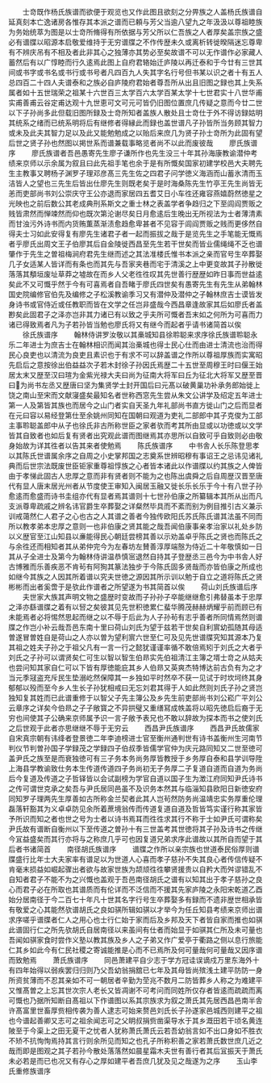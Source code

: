 <!-- { "loadSidebar": true } -->
　　士竒既作杨氏族谱而欲便于观览也又作此图且欲刻之分畀族之人盖杨氏族谱自延真刻本亡逸诸房各惟存其本派之谱而已頼与芳父当逾八望九之年汲汲以尊祖睦族为务始统萃为图是以士竒所脩得有所依据与芳父所以仁吾族之人者厚矣盖宗族之盛必有谱牒以昭源本启敬爱维持于无穷谱牒之不作传歴未久或离析转徙暌隔迷忘尊卑有不辨庆吊有不相及者此非其心之独薄亦其势必至矣故谱不可以无作谱作必家藏人蓄然后有以广惇睦而行久逺焉此图上自府君辂始迁庐陵以再迁泰和于今廿有三世其间或书字或书名或书行或书号者凡四百九人失其字名行号但书某以识之者十有五人总四百二十四人夫谱泰和之族必自庐陵府君始者尊吾所从出且旧图之録也其上失系属者如十五世瑞荣之祖某十六世百三太学百六太学百某太学十七世君实十八世华甫实甫善甫云谷定甫达观十九世恵可文可元可皆仍旧图位置庶几传疑之意而今廿二世以下子孙尚多此但载旧图所録及士竒所知者盖族人散处且士竒仕于外不得访録姑明其统系之绪而已统系明将后有继修者得縁此而録也盖世谱凡子孙皆所当务顾其智力或未及此夫其智力足以及此又能勉勉成之以贻后来庶几为贤子孙士竒所为此固有望后世之贤子孙也然图以掲世系而谱兼载事略览者尚不以此而废彼哉
　　廖氏族谱序
　　廖氏族谱者吾邑愚寄先生廖子谦所作也先生没三十年其孙海康教谕潜仲考绩来京师以示余属为叙且曰此先祖手笔也余于是有所慨矣国家初建学校邑大夫聘先生主教事又聘杨子渊罗子理邓彦髙三先生佐之四君子问学徳义海涵而山蓄氷清而玉洁皆人之望也三先生后皆出仕廖先生则既老矣于是时海桑陈先生竹亭王先生尚皆无恙而吏部尚书刘公崇庆守王公亦退而家居四五耆艾日小车徃还雍容燕嬉蔚然徳星之光映也之前后数公其老成典刑系斯文之重士林之表盖学者争趋归之下至闾阎贾贩之贱皆肃然而惮竦然而仰也既次第沦谢尽矣日月愈逺后生晚出无所视法为士者薄清素而甘浊污外诗书而内货贿薫蒸渐渍愈趋愈卑甚者不见容于闾阎贾贩之贱而更侈然自得夫士习如此安得复有廖先生诸君子者一起而振拔之哉于是览先生之手笔能无慨焉者乎廖氏出周文王子伯廖其后自金陵徙西昌至先生若干世矣而皆业儒绳绳不乏也谱肇作于先生之曽祖梅涧府君先生继而述之其法准楼氏惟书本派之亲而官号生卒葬娶几子女适某人皆详而有条也而其先与吾家夹巷而宅于清溪之上中更变故其子孙散徙落落其頺垣废址草莽之墟故在而乡人父老徃徃叹其先世善行歴歴如昨日事而世益逺矣此不又可慨乎然于今有可喜焉者自吾睹于廖氏四世矣有愚寄先生有先生从弟翰林国史院编修官伯先及编修之子松溪教谕季习又有潜仲及潜仲之子翰林庶吉士谟皆发身诗书或官侍近或任教职而皆在文学之任岂非盛哉今西昌章逢故家其后如廖氏者盖尠矣此固君子之泽亦岂非其力诸已有以致之乎夫所可慨者吾末如之何所为可喜而力诸已得致焉者凡为子若孙皆当勉也廖氏将又有继今而起者乎请书诸简首以俟
　　徐氏族谱序
　　翰林侍讲罗汝敬以其槀城知县徐聆聪来求序徐氏族谱聆聪永乐二年进士为庶吉士在翰林相识而闻其治槀城也得士民心仕而由进士清流也治而得民心良吏也以清流为良吏且素识也于有求不可以辞盖谱之作所以尊祖厚族而实寓昭先启后之意按徐出伯益益次子若木封徐子孙因氏焉歴二十五世至周穆王时曰偃王始居太末又歴至汉曰瑄为金紫光禄大夫曰尚为征南大将军曰丘为征北大将军又歴至晋曰为尚书左丞又歴唐曰坚为集贤学士封开国后曰元髙以破黄巢功补承务郎始徙上饶之南山至宋而文献寖盛矣最知名者世称西窓先生尝从朱文公讲学及绍定五年进士第一人及第皆其族也而居今之山门者实自天圣九年礼部尚书直方徙山门之后而显者在元曰容以易经登第仕至余姚州同知在国朝曰观道为吏礼二部郎中其子克俊为工部主事聆聪盖郎中从子也徐氏非古所称世臣之家者欤而考其所由显或以功徳或以文学皆其自致者也如后复有贤者出究观此谱而图继焉其亦思所以自致可乎自致则必由敬身始故为详其徃者以告其来者使勉焉
　　陈氏族谱序
　　中书舎人长乐陈登思孝以其陈氏世谱属余序之自周之小史掌邦国之志奠系世辨昭穆有事诏王之忌讳见诸礼典而后世宗法既废世臣钜家重尊祖惇族之心者皆本诸此以作谱牒以约其族之人俾皆由于孝悌此固古人忠厚之意而非有贤者则不能为之也陈出虞舜之后自周歴汉晋至唐代有显人唐末居光州者从节度使王审知入闽居玉融又徙长乐长乐于今十有八世子孙愈逺而愈盛而诗书圭组亦代有显者焉其谱则十七世孙伯康之所纂辑本其所从出而凡支派尊卑疏戚之辨名讳官爵生卒葬娶之详粲然毕具而不紊而别为例目推引古义兼示训戒蔼然仁人君子之心也古之人其谱之善者今独传欧阳氏苏氏陈氏谱其法虽不同而所以教孝弟本忠厚之意则一也非伯康之贤其能之哉吾闻伯康事亲孝治家以礼处乡防以义歴官至江山知县以亷能得民心朝廷尝榜其善以示劝盖卓乎陈氏之贤也而陈氏之与余徃还而相知者其从弟仲完今为左春坊左賛善淳厚端慤为侍近二十年敬慎如一日其从子全进士及第今为翰林侍讲温恭慎宻退然自持其子登歴丞三邑今为中书舎人好古博雅而乐善疾恶不肯茍有阿狥其篆法独步于今陈氏固多贤哉而亦皆伯康之所成也如继今其族之人因其所着谱以究夫世徳之源因其所示训以勉于自立之道将陈氏之贤彬彬而出者奚啻于是欤此作谱者之所望遂为书其简首以俟
　　荷山刘氏族谱后序
　　夫世家大族其声明文物之盛歴时变故而子孙孙子卒能继继愈引弗替虽本于忠厚之泽亦繇谱牒之着有以唘之矣彼其见先世积徳累仁蜚华腾茂赫赫炳耀乎前而顾已有未能焉者必将惕然思起而继之以不辱于后此为人子孙茍有志乎善者所同情焉然则谱牒之作岂小补云哉吾邑东南十里曰荷山刘氏为望于兹若干世矣自利賔幼孤随其母适曽遂冒曽姓自是荷山之人亦以曽为望利賔六世至仁可及见先世谱牒究知其源本乃复其祖之姓夫子孙之于祖父凡有一言一行之懿犹谨谨率循不敢倍焉矧于刘氏之大者乎刘氏之子孙可以谓贤矣仁可生以智以智生伯昻实先伯祖清江主簿之壻士竒之从姑夫也尝问知其家自仁可以下皆有厚徳能庇其乡人伯昻又英爽杰特博达前古负有为之才当元季冦盗充斥民生垫溺屹然保障其一乡独如平时然卒不获一见试于时坎坷终其身郁郁以殁而至今乡人生长子孙犹相戒曰无忘刘君其得于人如此然则刘氏子孙之贤岂独知复其姓而已此谱重修于以智父子先主簿公及乡先生前吏部尚书刘公崧广平刘公云章序之详矣今伯昻之子子敞寳之不异拱璧又重缮冩成帙盖将以昭先徳启后裔于无穷也间使其子公确来京师属予识一言子敞予表兄也不敢以辞故为探本而书之使刘氏之后世观于此者亦思继继不辱于无穷云
　　西昌尹氏族谱序
　　西昌尹氏故儒家自宋真宗朝有讳绛者登景徳二年李迪榜进士官至衡州通判世有诗书盖衡州生河南节判仪节判曽孙国子学録茂之学録四子伯叔季皆儒学官仲为庆元路同知又二世至徳可盖尹氏之族至是而衰独徳可有三子务本务尚务厚皆教授于乡务厚自泰和县学训导陞上海县学教谕致仕务本生传道传道四子务尚初无子务厚二子复道自道而自道为务尚后今复道及传道之子哲铎皆以会试副榜为学官自道以国子生为澂江府同知尹氏诗书之传可谓世克承之矣吾与尹氏居同邑虽不及识务本然其与临淄知县欧阳日新徳安府同知罗子理两先生厚善如古所称金兰契者此其人岂茍然防务尚温靖忠实务厚重伦理磊落轩豁其为义卓卓防见余所着蔗境翁传而传道复道自道及哲皆笃实谨行称其家皆予所识而知之者也世之号为士者以诗书焉耳而徃徃求其行不称于士如尹氏可谓称矣尹氏故有谱断自衡州以下至传道之曽孙十有三世盖考其世徳将其子孙及诗书之传继今冝益盛矣而其行亦将与之称庶几乎可也因复道兄弟求序此谱故以其所自而望于其后者书诸简首
　　南径胡氏族谱序
　　谱牒之作所以亲宗族也世道泰民俗厚则谱牒盛行比年士大夫家率有谱足以为世道人心喜而孝子慈孙不失其良心者传信传疑不肯毫末损益如崛起骤出者欲与故家世族为颉颃徃徃攀贤援贵以自矜大而舛谬错乱不自知者君子不能不为之兴慨也盖观于吾邑南径胡氏之谱有以知其出于孝子慈孙之良心而君子必在所取也其谱质而有伦详而不泛信而不援其先家庐陵之永阳宋乾道乙酉始分居南径于今二百七十年凡十世其名字行号生卒葬娶多有録而不遗非歴世相承皆有敬爱之心其能然欤谱胡氏之良如骐所辑如骐以才举今为任丘知县考绩来京师出谱求序嗟乎谱牒者仁人之用心也士行仁始于家而后及乡邦及天下者皆自家而推也如骐此谱固行仁之所先欤胡氏自居南径以来虽间有仕者而始显于如骐其仁所及未可量也吾闻如骐家食时尝作义塾以教其族及乡人之子弟又作广爱亭于衢路之侧以息行旅能仁其乡如此今有仁民社稷之寄诚能推是心而不已焉所及何可量哉何可量哉又因序谱而致勉焉
　　萧氏族谱序
　　同邑萧建平自少志于学方冠诖误谪戍万里东海外十有四年始得以弱疾罢归归则乃父吾幼翁捐舘已七年及其母皆尚殡浅土建平防防一身所资贫薄而不忍其亲如不可一朝居者辛勤为茔兆不数月二防皆葬乡人称之为难建平又惟髙曽之上忘其世次宗人老长又皆凋谢不可考问而同姓所仅存者皆逺而疏疏而离可慨也乃据所知断自髙祖以下作谱图以系其宗族求为叙之萧氏其先居西昌邑南半舎许髙富里世畜厚赀相传袭为善人逮志可始来赘邑刘氏长子孙遂家邑城西则建平之祖也今谱起善卿又志可之祖余闻志可之父眀叔捐赀凿渠导水于其乡溉田若干顷名黄连陂至于今渠上之田无夏干之忧者人犹称萧氏萧氏云若吾幼翁言如不出口身如不胜衣不矫不抗恂恂焉持其言行则余所见而知之也孔子所称积善之家若萧氏数世庶几近之哉而即是图观之其子若孙今散处落落然如晨星霜木夫世有善行者其后冝振天于萧氏未必若是而已也况又有存心之厚如建平者吾庶几犹及见之哉遂为之序
　　玉山李氏重修族谱序
